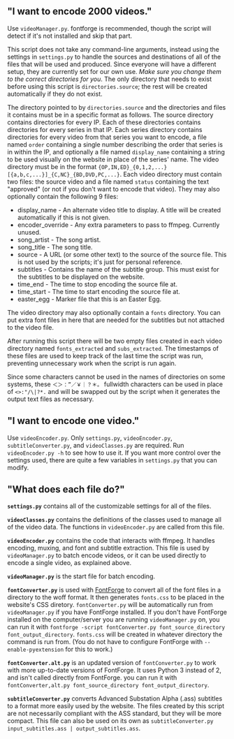 ## "I want to encode 2000 videos."

Use `videoManager.py`. fontforge is recommended, though the script will detect if it's not installed and skip that part.

This script does not take any command-line arguments, instead using the settings in `settings.py` to handle the sources and destinations of all of the files that will be used and produced. Since everyone will have a different setup, they are currently set for our own use. *Make sure you change them to the correct directories for you*. The only directory that needs to exist before using this script is `directories.source`; the rest will be created automatically if they do not exist.

The directory pointed to by `directories.source` and the directories and files it contains must be in a specific format as follows. The source directory contains directories for every IP. Each of these directories contains directories for every series in that IP. Each series directory contains directories for every video from that series you want to encode, a file named `order` containing a single number describing the order that series is in within the IP, and optionally a file named `display_name` containing a string to be used visually on the website in place of the series' name. The video directory must be in the format `{OP,IN,ED}_{0,1,2,...}[{a,b,c,...}]_{C,NC}_{BD,DVD,PC,...}`. Each video directory must contain two files: the source video and a file named `status` containing the text "approved" (or not if you don't want to encode that video). They may also optionally contain the following 9 files:

* display_name - An alternate video title to display. A title will be created automatically if this is not given.
* encoder_override - Any extra parameters to pass to ffmpeg. Currently unused.
* song_artist - The song artist.
* song_title - The song title.
* source - A URL (or some other text) to the source of the source file. This is not used by the scripts; it's just for personal reference.
* subtitles - Contains the name of the subtitle group. This must exist for the subtitles to be displayed on the website.
* time_end - The time to stop encoding the source file at.
* time_start - The time to start encoding the source file at.
* easter_egg - Marker file that this is an Easter Egg.

The video directory may also optionally contain a `fonts` directory. You can put extra font files in here that are needed for the subtitles but not attached to the video file.

After running this script there will be two empty files created in each video directory named `fonts_extracted` and `subs_extracted`. The timestamps of these files are used to keep track of the last time the script was run, preventing unnecessary work when the script is run again.

Since some characters cannot be used in the names of directories on some systems, these `＜＞：”／￥｜？＊。` fullwidth characters can be used in place of `<>:"/\|?*.` and will be swapped out by the script when it generates the output text files as necessary.

## "I want to encode one video."

Use `videoEncoder.py`. Only `settings.py`, `videoEncoder.py`, `subtitleConverter.py`, and `videoClasses.py` are required. Run `videoEncoder.py -h` to see how to use it. If you want more control over the settings used, there are quite a few variables in `settings.py` that you can modify.

## "What does each file do?"

**`settings.py`** contains all of the customizable settings for all of the files.

**`videoClasses.py`** contains the definitions of the classes used to manage all of the video data. The functions in `videoEncoder.py` are called from this file.

**`videoEncoder.py`** contains the code that interacts with ffmpeg. It handles encoding, muxing, and font and subtitle extraction. This file is used by `videoManager.py` to batch encode videos, or it can be used directly to encode a single video, as explained above.

**`videoManager.py`** is the start file for batch encoding.

**`fontConverter.py`** is used with [FontForge](https://fontforge.github.io/en-US/) to convert all of the font files in a directory to the woff format. It then generates `fonts.css` to be placed in the website's CSS diretory. `fontConverter.py` will be automatically run from `videoManager.py` if you have FontForge installed. If you don't have FontForge installed on the computer/server you are running `videoManager.py` on, you can run it with `fontforge -script fontConverter.py font_source_directory font_output_directory`. `fonts.css` will be created in whatever directory the command is run from. (You do not have to configure FontForge with `--enable-pyextension` for this to work.)

**`fontConverter.alt.py`** is an updated version of `fontConverter.py` to work with more up-to-date versions of FontForge. It uses Python 3 instead of 2, and isn't called directly from FontForge. you can run it with `fontConverter,alt.py font_source_directory font_output_directory`.

**`subtitleConverter.py`** converts Advanced Substation Alpha (.ass) subtitles to a format more easily used by the website. The files created by this script are not necessarily compliant with the ASS standard, but they will be more compact. This file can also be used on its own as `subtitleConverter.py input_subtitles.ass | output_subtitles.ass`.
